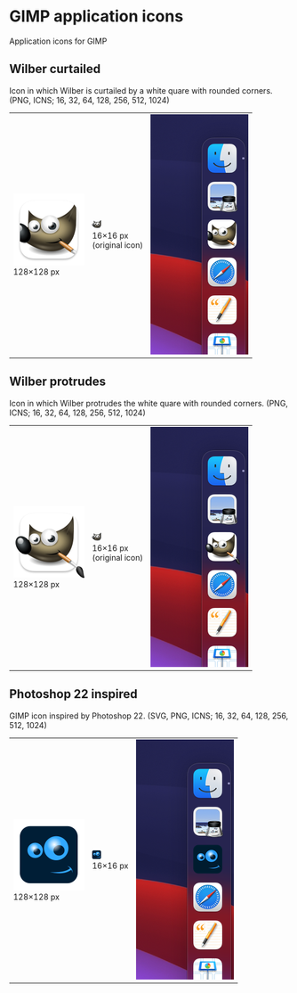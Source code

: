 # GIMP application icons
Application icons for GIMP

## Wilber curtailed
Icon in which Wilber is curtailed by a white quare with rounded corners. (PNG, ICNS; 16, 32, 64, 128, 256, 512, 1024)

<table><tbody><tr>
<td><img src="https://github.com/emsspree/GIMP_icons/blob/main/gimp-wilberc.iconset/icon_128x128.png" alt="App icon: gimp-wilberc (128×128 pixels)" />
  <br />128×128&nbsp;px</td>
<td><img src="https://github.com/emsspree/GIMP_icons/blob/main/gimp-wilberc.iconset/icon_16x16.png" alt="App icon: gimp-wilberc (16×16 pixels)" />
  <br />16×16&nbsp;px <br />(original icon)</td>
<td><img src="https://github.com/emsspree/GIMP_icons/blob/main/gimp-wilberc.iconset/preview.png" alt="Dock preview: gimp-wilberc" /></td>
</tr></tbody></table>

## Wilber protrudes
Icon in which Wilber protrudes the white quare with rounded corners. (PNG, ICNS; 16, 32, 64, 128, 256, 512, 1024)

<table><tbody><tr>
<td><img src="https://github.com/emsspree/GIMP_icons/blob/main/gimp-wilberp.iconset/icon_128x128.png" alt="App icon: gimp-wilberp (128×128 pixels)" />
  <br />128×128&nbsp;px</td>
<td><img src="https://github.com/emsspree/GIMP_icons/blob/main/gimp-wilberp.iconset/icon_16x16.png" alt="App icon: gimp-wilberp (16×16 pixels)" />
  <br />16×16&nbsp;px <br />(original icon)</td>
<td><img src="https://github.com/emsspree/GIMP_icons/blob/main/gimp-wilberp.iconset/preview.png" alt="Dock preview: gimp-wilberp" /></td>
</tr></tbody></table>

## Photoshop 22 inspired
GIMP icon inspired by Photoshop 22. (SVG, PNG, ICNS; 16, 32, 64, 128, 256, 512, 1024)

<table><tbody><tr>
<td><img src="https://github.com/emsspree/GIMP_icons/blob/main/gimp-ps22.iconset/icon_128x128.png" alt="App icon: gimp-ps22 (128×128 pixels)" />
  <br />128×128&nbsp;px</td>
<td><img src="https://github.com/emsspree/GIMP_icons/blob/main/gimp-ps22.iconset/icon_16x16.png" alt="App icon: gimp-ps22 (16×16 pixels)" />
  <br />16×16&nbsp;px</td>
<td><img src="https://github.com/emsspree/GIMP_icons/blob/main/gimp-ps22.iconset/preview.png" alt="Dock preview: gimp-ps22" /></td>
</tr></tbody></table>
